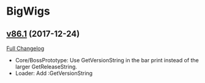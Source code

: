 # BigWigs

## [v86.1](https://github.com/BigWigsMods/BigWigs/tree/v86.1) (2017-12-24)
[Full Changelog](https://github.com/BigWigsMods/BigWigs/compare/v86...v86.1)

- Core/BossPrototype: Use GetVersionString in the bar print instead of the larger GetReleaseString.  
- Loader: Add :GetVersionString  
